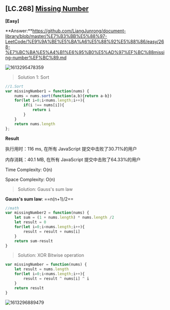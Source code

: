 ## [LC.268] [Missing Number](https://leetcode-cn.com/problems/missing-number/) ##

**[Easy]**

**Answer:**https://github.com/LiangJunrong/document-library/blob/master/%E7%B3%BB%E5%88%97-LeetCode/%E9%9A%BE%E5%BA%A6%E5%88%92%E5%88%86/easy/268-%E7%BC%BA%E5%A4%B1%E6%95%B0%E5%AD%97%EF%BC%88missing-number%EF%BC%89.md

![1613295478359](C:\Users\lizhiyao\AppData\Roaming\Typora\typora-user-images\1613295478359.png)

> Solution 1: Sort

```js
//1.Sort
var missingNumber1 = function(nums) {
    nums = nums.sort(function(a,b){return a-b})
    for(let i=0;i<nums.length;i++){
        if(i !== nums[i]){
            return i
        }
    }
    return nums.length
};
```

**Result**

执行用时：116 ms, 在所有 JavaScript 提交中击败了30.71%的用户

内存消耗：40.1 MB, 在所有 JavaScript 提交中击败了64.33%的用户

Time Complexity: O(n)

Space Complexity: O(n)

> Solution:  Gauss's sum law 

**Gauss's sum law**: ==n(n+1)/2==

```js
//math
var missingNumber2 = function(nums) {
    let sum = (1 + nums.length) * nums.length /2
    let result = 0
    for(let i=0;i<nums.length;i++){
        result = result + nums[i]
    }
    return sum-result
}
```

> Solution: XOR Bitwise operation

```js
var missingNumber = function(nums) {
    let result = nums.length
    for(let i=0;i<nums.length;i++){
        result = result ^ nums[i] ^ i
    }
    return result
}
```

![1613296889479](C:\Users\lizhiyao\AppData\Roaming\Typora\typora-user-images\1613296889479.png)
